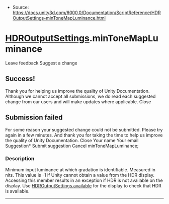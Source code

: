 * Source: https://docs.unity3d.com/6000.0/Documentation/ScriptReference/HDROutputSettings-minToneMapLuminance.html

#  [HDROutputSettings](https://docs.unity3d.com/6000.0/Documentation/ScriptReference/HDROutputSettings.html).minToneMapLuminance
Leave feedback
Suggest a change
## Success!
Thank you for helping us improve the quality of Unity Documentation. Although we cannot accept all submissions, we do read each suggested change from our users and will make updates where applicable.
Close
## Submission failed
For some reason your suggested change could not be submitted. Please <a>try again</a> in a few minutes. And thank you for taking the time to help us improve the quality of Unity Documentation.
Close
Your name Your email Suggestion* Submit suggestion
Cancel
minToneMapLuminance; 
### Description
Minimum input luminance at which gradation is identifiable.
Measured in nits. This value is -1 if Unity cannot obtain a value from the HDR display. Accessing this member results in an exception if HDR is not available on the display. Use [HDROutputSettings.available](https://docs.unity3d.com/6000.0/Documentation/ScriptReference/HDROutputSettings-available.html) for the display to check that HDR is available.
* * *
